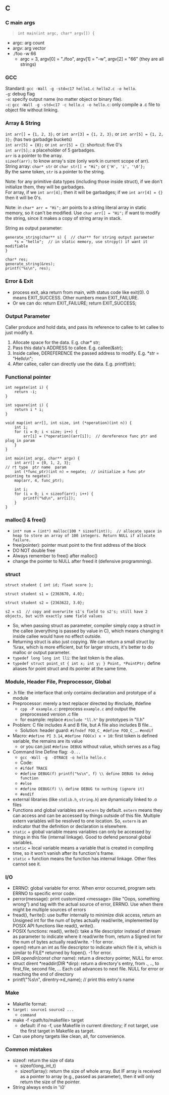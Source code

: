 ## C
### C main args
> `int main(int argc, char* argv[]) {`
- argc: arg count
- argv: arg vector
- ./foo -w 66
  - argc = 3, argv[0] = "./foo", argv[1] = "-w", argv[2] = "66"
    (they are all strings)

### GCC
Standard: `gcc -Wall -g -std=c17 hello1.c hello2.c -o hello`.  
`-g`: debug flag  
`-o`: specify output name (no matter object or binary file).   
`-c`: `gcc -Wall -g -std=c17 -c hello.c -o hello.c`: only compile a .c file to object file without linking.

### Array & String
`int arr[] = {1, 2, 3};` or `int arr[3] = {1, 2, 3};` or `int arr[5] = {1, 2, 3};` (has two garbadge buckets)  
`int arr[5] = {0};` or `int arr[5] = {}`: shortcut: five 0's  
`int arr[5];`: a placeholder of 5 garbadges.  
`arr` is a pointer to the array.  
`sizeof(arr);` to know array's size (only work in current scope of arr).  
String array: `char* str` or `char str[] = "Hi";` or `{'H', 'i', '\0'};`  
By the same token, `str` is a pointer to the string.  

Note: for any primitive data types (including those inside struct), if we don't initialize them, they will be garbadges.  
For array, if we `int arr[4];` then it will be garbadges; if we `int arr[4] = {}` then it will be 0's.  

Note: in `char* arr = "Hi";` arr points to a string literal array in static memory, so it can't be modified. Use `char arr[] = "Hi";` if want to modify the string, since it makes a copy of string array in stack.   

String as output parameter:
    
    generate_string(char** s) {  // char** for string output parameter
        *s = "hello";  // in static memory, use strcpy() if want it modifiable
    }
    
    char* res;
    generate_string(&res);
    printf("%s\n", res);


### Error & Exit
- process exit, aka return from main, with status code like exit(0).
  0 means EXIT_SUCCESS. Other numbers mean EXIT_FAILURE.
- Or we can do: return EXIT_FAILURE; return EXIT_SUCCESS;

### Output Parameter
Caller produce and hold data, and pass its reference to callee to let
callee to just modify it.
1. Allocate space for the data. E.g. char* str;
2. Pass this data's ADDRESS to callee. E.g. callee(&str);
3. Inside callee, DEREFERENCE the passed address to modify. E.g.
*str = "Hello\n";
4. After callee, caller can directly use the data. E.g. printf(str);

### Functional pointer

    int negate(int i) {
        return -i;
    }

    int square(int i) {
        return i * i;
    }

    void map(int arr[], int size, int (*operation)(int n)) {
        int i;
        for (i = 0; i < size; i++) {
            arr[i] = (*operation)(arr[i]);  // dereference func ptr and plug in param
        }
    }

    int main(int argc, char** argv) {
        int arr[] = {0, 1, 2, 3};
    // rt type  ptr name  param
        int (*func_ptr)(int n) = negate;  // initialize a func ptr pointing to negate()
        map(arr, 4, func_ptr);

        int i;
        for (i = 0; i < sizeof(arr); i++) {
            printf("%d\n", arr[i]);
        }
    }
    

### malloc() & free()
- `int* num = (int*) malloc(100 * sizeof(int));  // allocate
space in heap to store an array of 100 integers. Return NULL if
allocate failure.`
- free(pointer): pointer must point to the first address of the block
- DO NOT double free
- Always remember to free() after malloc()
- change the pointer to NULL after freed it (defensive programming).

### struct
`struct student { int id; float score };`

`struct student s1 = {2363670, 4.0};`

`struct student s2 = {2363622, 3.0};`

`s2 = s1  // copy and overwrite s1's field to s2's; still have 2
objects, but with exactly same field values`

- So, when passing struct as parameter, compiler simply copy a struct 
  in the callee (everything is passed by value in C), which means changing
  it inside callee would have no effect outside.
- Returning struct is also just copying. We can return a small struct 
  by %rax, which is more efficient, but for larger structs, it's
  better to do malloc or output parameter.
- `typedef long long int lli`: the last token is the alias.
- `typedef struct point_st { int x; int y; } Point, *PointPtr;` define aliases for point struct and its pointer at the 
same time.

### Module, Header File, Preprocessor, Global
- .h file: the interface that only contains declaration and prototype of
a module
- Preprocessor: merely a text replacer directed by #include, #define
  - `cpp -P example.c`: preprocess `example.c` and output the preprocessed version .c file
  - for example: replace `#include "ll.h"` by prototypes in "ll.h"
- Problem: C file includes A and B file, but A file also includes B
file...
  - Solution: header guard: `#ifndef FOO_C_` `#define FOO_C_`... `#endif`
- Macro: `#define PI 3.14`, `#define FOO(x) x + 10`: first token is defined variable, the remains are its value
  - or you can just `#define DEBUG` without value, which serves as a flag
- Command line Define flag: `-D...`
  - `gcc -Wall -g  -DTRACE -o hello hello.c`
  - Code: 
  - `#ifdef TRACE`
  - `#define DEBUG(f) printf("%s\n", f) \\ define DEBUG to debug function`
  - `#else`
  - `#define DEBUG(f) \\ define DEBUG to nothing (ignore it)`
  - `#endif`
- external libraries (like `stdlib.h`, `string.h`) are dynamically linked to .o files
- Functions and global variables are `extern` by default. `extern`
means they can access and can be accessed by things outside of this 
file. Multiple extern variables will be resolved to one location. So, `extern` is an indicator that the definition or declaration is elsewhere.
- `static` + global variable means variables can only be accessed by things in this file (internal linkage). Good to defend personal global variables.
- `static` + local variable means a variable that is created in compiling
time, so it won't vanish after its function's frame.
- `static` + function means the function has internal linkage. Other files cannot see it.
  
### I/O
- ERRNO: global variable for error. When error occurred, program sets
  ERRNO to specific error code.
- perror(message): print customized \<message\> (like "Oops, something
  wrong") and tag with the actual source of error, ERRNO. Use when there might
  be multiple sources of errors
- fread(), fwrite(): use buffer internally to minimize disk access, 
return an Unsigned int for the num of bytes actually read/write, 
implemented by POSIX API functions like read(), write().
- POSIX functions: read(), write(): take a file descriptor instead of
  stream as parameter to indicate where it read/write from, return a 
  Signed int for the num of bytes actually read/write. -1 for error.
- open() return an int as file descriptor to indicate which file it is, 
which is similar to FILE* returned by fopen(). -1 for error.
- DIR *opendir(const char* name): return a directory pointer, NULL for
error.
- struct dirent *readdir(DIR *dirp): return a directory's entry, from
., .., to first_file, second file, ... Each call advances to next file.
NULL for error or reaching the end of directory
- printf("%s\n", direntry->d_name);  // print this entry's name

### Make
- Makefile format: 
- `target: source1 source2 ...`
  - `command`
- make -f <path/to/makefile> target
  - default: if no -f, use Makefile in current directory; if not target,
  use the first target in Makefile as target.
- Can use phony targets like clean, all, for convenience.

### Common mistakes
- sizeof: return the size of data
  - sizeof(long_int_t)
  - sizeof(array): return the size of whole array. But IF array is
  received as a pointer to array (e.g., passed as parameter),
  then it will only return the size of
  the pointer.
- String always ends in '\0'
